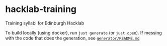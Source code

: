 # hacklab-training

Training syllabi for Edinburgh Hacklab

To build locally (using docker), run `just generate` (or `just open`).
If messing with the code that does the generation, see [`generator/README.md`](./generator/README.md)

